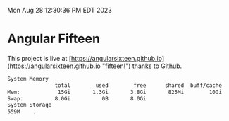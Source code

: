 Mon Aug 28 12:30:36 PM EDT 2023

# Angular Fifteen


This project is live at [https://angularsixteen.github.io](https://angularsixteen.github.io "fifteen!") thanks to Github.

```bash
System Memory
               total        used        free      shared  buff/cache   available
Mem:            15Gi       1.3Gi       3.8Gi       825Mi        10Gi        12Gi
Swap:          8.0Gi          0B       8.0Gi
System Storage
559M	.
```
